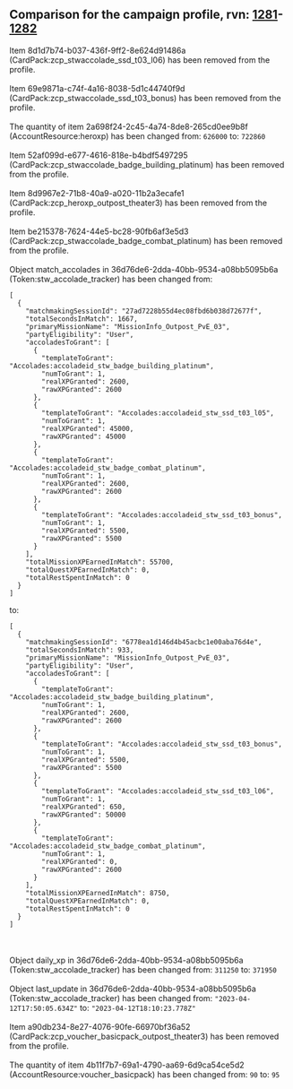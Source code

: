 ## Comparison for the campaign profile, rvn: [1281](https://github.com/PRO100KatYT/FortniteProfileRevisions/tree/main/profiles/campaign/1281%20campaign.json)-[1282](https://github.com/PRO100KatYT/FortniteProfileRevisions/tree/main/profiles/campaign/1282%20campaign.json)

Item 8d1d7b74-b037-436f-9ff2-8e624d91486a (CardPack:zcp_stwaccolade_ssd_t03_l06) has been removed from the profile.
<br><br>
Item 69e9871a-c74f-4a16-8038-5d1c44740f9d (CardPack:zcp_stwaccolade_ssd_t03_bonus) has been removed from the profile.
<br><br>
The quantity of item 2a698f24-2c45-4a74-8de8-265cd0ee9b8f (AccountResource:heroxp) has been changed from: `626000` to: `722860`
<br><br>
Item 52af099d-e677-4616-818e-b4bdf5497295 (CardPack:zcp_stwaccolade_badge_building_platinum) has been removed from the profile.
<br><br>
Item 8d9967e2-71b8-40a9-a020-11b2a3ecafe1 (CardPack:zcp_heroxp_outpost_theater3) has been removed from the profile.
<br><br>
Item be215378-7624-44e5-bc28-90fb6af3e5d3 (CardPack:zcp_stwaccolade_badge_combat_platinum) has been removed from the profile.
<br><br>
Object match_accolades in 36d76de6-2dda-40bb-9534-a08bb5095b6a (Token:stw_accolade_tracker) has been changed from:

```
[
  {
    "matchmakingSessionId": "27ad7228b55d4ec08fbd6b038d72677f",
    "totalSecondsInMatch": 1667,
    "primaryMissionName": "MissionInfo_Outpost_PvE_03",
    "partyEligibility": "User",
    "accoladesToGrant": [
      {
        "templateToGrant": "Accolades:accoladeid_stw_badge_building_platinum",
        "numToGrant": 1,
        "realXPGranted": 2600,
        "rawXPGranted": 2600
      },
      {
        "templateToGrant": "Accolades:accoladeid_stw_ssd_t03_l05",
        "numToGrant": 1,
        "realXPGranted": 45000,
        "rawXPGranted": 45000
      },
      {
        "templateToGrant": "Accolades:accoladeid_stw_badge_combat_platinum",
        "numToGrant": 1,
        "realXPGranted": 2600,
        "rawXPGranted": 2600
      },
      {
        "templateToGrant": "Accolades:accoladeid_stw_ssd_t03_bonus",
        "numToGrant": 1,
        "realXPGranted": 5500,
        "rawXPGranted": 5500
      }
    ],
    "totalMissionXPEarnedInMatch": 55700,
    "totalQuestXPEarnedInMatch": 0,
    "totalRestSpentInMatch": 0
  }
]
```

to:

```
[
  {
    "matchmakingSessionId": "6778ea1d146d4b45acbc1e00aba76d4e",
    "totalSecondsInMatch": 933,
    "primaryMissionName": "MissionInfo_Outpost_PvE_03",
    "partyEligibility": "User",
    "accoladesToGrant": [
      {
        "templateToGrant": "Accolades:accoladeid_stw_badge_building_platinum",
        "numToGrant": 1,
        "realXPGranted": 2600,
        "rawXPGranted": 2600
      },
      {
        "templateToGrant": "Accolades:accoladeid_stw_ssd_t03_bonus",
        "numToGrant": 1,
        "realXPGranted": 5500,
        "rawXPGranted": 5500
      },
      {
        "templateToGrant": "Accolades:accoladeid_stw_ssd_t03_l06",
        "numToGrant": 1,
        "realXPGranted": 650,
        "rawXPGranted": 50000
      },
      {
        "templateToGrant": "Accolades:accoladeid_stw_badge_combat_platinum",
        "numToGrant": 1,
        "realXPGranted": 0,
        "rawXPGranted": 2600
      }
    ],
    "totalMissionXPEarnedInMatch": 8750,
    "totalQuestXPEarnedInMatch": 0,
    "totalRestSpentInMatch": 0
  }
]
```

<br><br>
Object daily_xp in 36d76de6-2dda-40bb-9534-a08bb5095b6a (Token:stw_accolade_tracker) has been changed from: `311250` to: `371950`
<br><br>
Object last_update in 36d76de6-2dda-40bb-9534-a08bb5095b6a (Token:stw_accolade_tracker) has been changed from: `"2023-04-12T17:50:05.634Z"` to: `"2023-04-12T18:10:23.778Z"`
<br><br>
Item a90db234-8e27-4076-90fe-66970bf36a52 (CardPack:zcp_voucher_basicpack_outpost_theater3) has been removed from the profile.
<br><br>
The quantity of item 4b11f7b7-69a1-4790-aa69-6d9ca54ce5d2 (AccountResource:voucher_basicpack) has been changed from: `90` to: `95`
<br><br>
